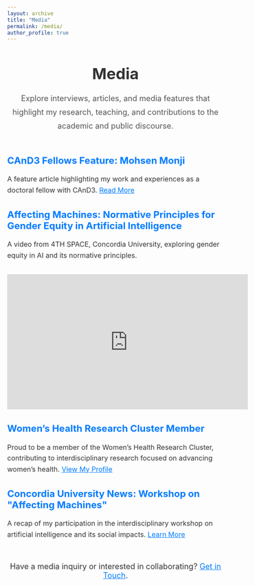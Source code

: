 ```yaml
---
layout: archive
title: "Media"
permalink: /media/
author_profile: true
---
```

<div style="text-align: center; margin: 50px auto; max-width: 800px;">
  <h1 style="color: #333; font-size: 36px; margin-bottom: 20px;">Media</h1>
  <p style="font-size: 18px; color: #555; line-height: 1.8;">
    Explore interviews, articles, and media features that highlight my research, teaching, and contributions to the academic and public discourse.
  </p>
</div>

<!-- Media Features Section -->
<div style="margin: 50px auto; max-width: 800px;">
  <!-- Feature 1 -->
  <div style="margin-bottom: 30px;">
    <h2 style="font-size: 22px; color: #007BFF;">CAnD3 Fellows Feature: Mohsen Monji</h2>
    <p style="font-size: 16px; color: #333; line-height: 1.6;">
      A feature article highlighting my work and experiences as a doctoral fellow with CAnD3. 
      <a href="https://www.mcgill.ca/cand3/article/fellows-feature-mohsen-monji-and-galiba-zahid" target="_blank" style="color: #007BFF;">Read More</a>
    </p>
  </div>

  <!-- Feature 2: YouTube Video -->
  <div style="margin-bottom: 30px;">
    <h2 style="font-size: 22px; color: #007BFF;">Affecting Machines: Normative Principles for Gender Equity in Artificial Intelligence</h2>
    <p style="font-size: 16px; color: #333; line-height: 1.6;">
      A video from 4TH SPACE, Concordia University, exploring gender equity in AI and its normative principles.
    </p>
    <iframe width="560" height="315" src="https://www.youtube.com/embed/8aWb-GaUFUI" title="YouTube video player" frameborder="0" allow="accelerometer; autoplay; clipboard-write; encrypted-media; gyroscope; picture-in-picture" allowfullscreen style="margin-top: 15px;"></iframe>
  </div>

  <!-- Feature 3: Women's Health Research Cluster -->
  <div style="margin-bottom: 30px;">
    <h2 style="font-size: 22px; color: #007BFF;">Women’s Health Research Cluster Member</h2>
    <p style="font-size: 16px; color: #333; line-height: 1.6;">
      Proud to be a member of the Women’s Health Research Cluster, contributing to interdisciplinary research focused on advancing women’s health.
      <a href="https://womenshealthresearch.ubc.ca/people/members/?whrc-page-2=30" target="_blank" style="color: #007BFF;">View My Profile</a>
    </p>
  </div>

  <!-- Feature 4 -->
  <div style="margin-bottom: 30px;">
    <h2 style="font-size: 22px; color: #007BFF;">Concordia University News: Workshop on "Affecting Machines"</h2>
    <p style="font-size: 16px; color: #333; line-height: 1.6;">
      A recap of my participation in the interdisciplinary workshop on artificial intelligence and its social impacts.
      <a href="https://www.concordia.ca/cuevents/offices/provost/fourth-space/2023/08/22/affecting-machines.html" target="_blank" style="color: #007BFF;">Learn More</a>
    </p>
  </div>
</div>

<!-- Call to Action -->
<div style="text-align: center; margin-top: 50px;">
  <p style="font-size: 18px; color: #333;">
    Have a media inquiry or interested in collaborating? <a href="/contact/" style="color: #007BFF;">Get in Touch</a>.
  </p>
</div>

